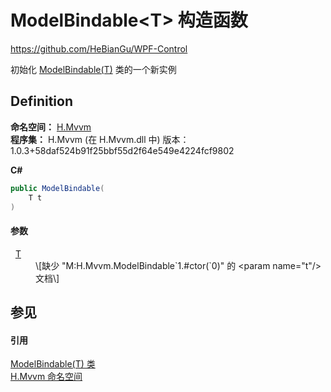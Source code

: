 # ModelBindable&lt;T&gt; 构造函数
https://github.com/HeBianGu/WPF-Control

初始化 <a href="f92c916b-6a77-1921-9c34-91d28fec7669">ModelBindable(T)</a> 类的一个新实例



## Definition
**命名空间：** <a href="2171cdff-f9c4-6682-6b3e-a29f9cee4c25">H.Mvvm</a>  
**程序集：** H.Mvvm (在 H.Mvvm.dll 中) 版本：1.0.3+58daf524b91f25bbf55d2f64e549e4224fcf9802

**C#**
``` C#
public ModelBindable(
	T t
)
```



#### 参数
<dl><dt>  <a href="f92c916b-6a77-1921-9c34-91d28fec7669">T</a></dt><dd>\[缺少 "M:H.Mvvm.ModelBindable`1.#ctor(`0)" 的 &lt;param name="t"/&gt; 文档\]</dd></dl>

## 参见


#### 引用
<a href="f92c916b-6a77-1921-9c34-91d28fec7669">ModelBindable(T) 类</a>  
<a href="2171cdff-f9c4-6682-6b3e-a29f9cee4c25">H.Mvvm 命名空间</a>  
